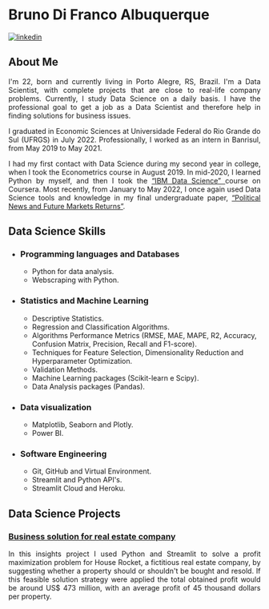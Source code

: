 # Bruno Di Franco Albuquerque
[![linkedin](https://img.shields.io/badge/linkedin-0A66C2?style=for-the-badge&logo=linkedin&logoColor=white)](https://www.linkedin.com/in/BrunoDiFrancoAlbuquerque/)

## About Me
<p align="justify"> I'm 22, born and currently living in Porto Alegre, RS, Brazil. I'm a Data Scientist, with complete projects that are close to real-life company problems. Currently, I study Data Science on a daily basis. I have the professional goal to get a job as a Data Scientist and therefore help in finding solutions for business issues. </p>

<p align="justify"> I graduated in Economic Sciences at Universidade Federal do Rio Grande do Sul (UFRGS) in July 2022. Professionally, I worked as an intern in Banrisul, from May 2019 to May 2021. </p>

<p align="justify"> I had my first contact with Data Science during my second year in college, when I took the Econometrics course in August 2019. In mid-2020, I learned Python by myself, and then I took the <a href="https://www.coursera.org/account/accomplishments/professional-cert/ZWQ3NK8U7LY5?utm_source=link&utm_medium=certificate&utm_content=cert_image&utm_campaign=sharing_cta&utm_product=prof"> “IBM Data Science” </a> course on Coursera. Most recently, from January to May 2022, I once again used Data Science tools and knowledge in my final undergraduate paper, <a href="https://lume.ufrgs.br/handle/10183/238972">“Political News and Future Markets Returns”</a>. </p>

## Data Science Skills

 - ### Programming languages and Databases
    - Python for data analysis.
    - Webscraping with Python.
  
 - ### Statistics and Machine Learning
    - Descriptive Statistics.
    - Regression and Classification Algorithms.
    - Algorithms Performance Metrics (RMSE, MAE, MAPE, R2, Accuracy, Confusion Matrix, Precision, Recall and F1-score).
    - Techniques for Feature Selection, Dimensionality Reduction and Hyperparameter Optimization.
    - Validation Methods.
    - Machine Learning packages (Scikit-learn e Scipy).
    - Data Analysis packages (Pandas).
    
 - ### Data visualization
    - Matplotlib, Seaborn and Plotly.
    - Power BI.
    
 - ### Software Engineering
    - Git, GitHub and Virtual Environment.
    - Streamlit and Python API's.
    - Streamlit Cloud and Heroku.

## Data Science Projects

### [**Business solution for real estate company**](https://github.com/brunodifranco/project-house-rocket-insights)

<p align="justify"> In this insights project I used Python and Streamlit to solve a profit maximization problem for House Rocket, a fictitious real estate company, by suggesting whether a property should or shouldn't be bought and resold. If this feasible solution strategy were applied the total obtained profit would be around US$ 473 million, with an average profit of 45 thousand dollars per property. </p>
